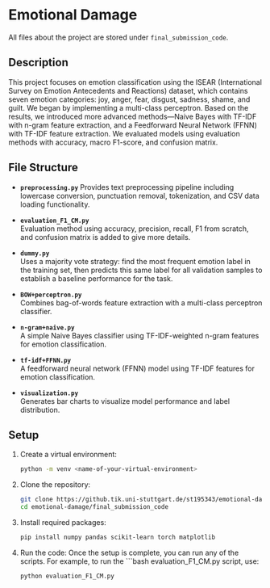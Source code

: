 # Emotional Damage

All files about the project are stored under `final_submission_code`.

## Description
This project focuses on emotion classification using the ISEAR (International Survey on Emotion Antecedents and Reactions) dataset, which contains seven emotion categories: joy, anger, fear, disgust, sadness, shame, and guilt. We began by implementing a multi-class perceptron. Based on the results, we introduced more advanced methods—Naive Bayes with TF-IDF with n-gram feature extraction, and a Feedforward Neural Network (FFNN) with TF-IDF feature extraction. We evaluated models using evaluation methods with accuracy, macro F1-score, and confusion matrix.

## File Structure

- **`preprocessing.py`**
  Provides text preprocessing pipeline including lowercase conversion, punctuation removal, tokenization, and CSV data loading functionality.

- **`evaluation_F1_CM.py`**  
  Evaluation method using accuracy, precision, recall, F1 from scratch, and confusion matrix is added to give more details.

- **`dummy.py`**  
  Uses a majority vote strategy: find the most frequent emotion label in the training set, then predicts this same label for all validation samples to establish a baseline performance for the task.

- **`BOW+perceptron.py`**  
  Combines bag-of-words feature extraction with a multi-class perceptron classifier.

- **`n-gram+naive.py`**  
  A simple Naive Bayes classifier using TF-IDF-weighted n-gram features for emotion classification.

- **`tf-idf+FFNN.py`**  
  A feedforward neural network (FFNN) model using TF-IDF features for emotion classification.

- **`visualization.py`**  
  Generates bar charts to visualize model performance and label distribution.

## Setup

1. Create a virtual environment:
   ```bash
   python -m venv <name-of-your-virtual-environment>
   
2. Clone the repository:
   ```bash
   git clone https://github.tik.uni-stuttgart.de/st195343/emotional-damage.git
   cd emotional-damage/final_submission_code

3. Install required packages:
   ```bash
   pip install numpy pandas scikit-learn torch matplotlib

3. Run the code: Once the setup is complete, you can run any of the scripts. For example, to run the ```bash evaluation_F1_CM.py script, use:
   ```bash
   python evaluation_F1_CM.py
